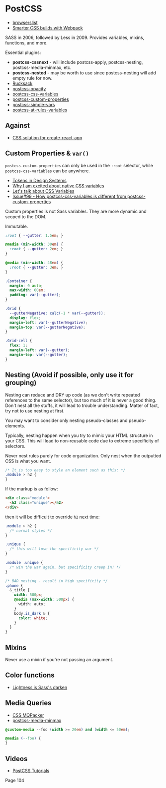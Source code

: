 # PostCSS

* [browserslist](http://browserl.ist/)
* [Smarter CSS builds with Webpack](https://www.bensmithett.com/smarter-css-builds-with-webpack/)

SASS in 2006, followed by Less in 2009. Provides variables, mixins, functions, and more.

Essential plugins:

* **postcss-cssnext** - will include postcss-apply, postcss-nesting, postcss-media-minmax, etc.
* **postcss-nested** - may be worth to use since postcss-nesting will add empty rule for now.
* [Rucksack](https://simplaio.github.io/rucksack/)
* [postcss-opacity](https://github.com/iamvdo/postcss-opacity)
* [postcss-css-variables](https://github.com/MadLittleMods/postcss-css-variables)
* [postcss-custom-properties](https://github.com/postcss/postcss-custom-properties)
* [postcss-simple-vars](https://github.com/postcss/postcss-simple-vars)
* [postcss-at-rules-variables](https://github.com/GitScrum/postcss-at-rules-variables)

## Against

* [CSS solution for create-react-app](https://github.com/facebookincubator/create-react-app/issues/130#issuecomment-246801178)

## Custom Properties & `var()`

`postcss-custom-properties` can only be used in the `:root` selector, while `postcss-css-variables` can be anywhere.

* [Tokens in Design Systems](https://medium.com/eightshapes-llc/tokens-in-design-systems-25dd82d58421#.m9zvc5sj6)
* [Why I am excited about native CSS variables](https://philipwalton.com/articles/why-im-excited-about-native-css-variables/)
* [Let's talk about CSS Variables](http://www.xanthir.com/blog/b4KT0)
* [Issue#99 - How postcss-css-variables is different from postcss-custom-properties](https://github.com/MoOx/postcss-cssnext/issues/99)

Custom properties is not Sass variables. They are more dynamic and scoped to the DOM.

Immutable.

```css
:root { --gutter: 1.5em; }

@media (min-width: 30em) {
  :root { --gutter: 2em; }
}

@media (min-width: 48em) {
  :root { --gutter: 3em; }
}

.Container {
  margin: 0 auto;
  max-width: 60em;
  padding: var(--gutter);
}

.Grid {
  --gutterNegative: calc(-1 * var(--gutter));
  display: flex;
  margin-left: var(--gutterNegative);
  margin-top: var(--gutterNegative);
}

.Grid-cell {
  flex: 1;
  margin-left: var(--gutter);
  margin-top: var(--gutter);
}
```

## Nesting (Avoid if possible, only use it for grouping)

Nesting can reduce and DRY up code (as we don't write repeated references to the same selector), but too much of it is never a good thing. Don't nest all the stuffs, it will lead to trouble understanding. Matter of fact, try not to use nesting at first.

You may want to consider only nesting pseudo-classes and pseudo-elements.

Typically, nesting happen when you try to mimic your HTML structure in your CSS. This will lead to non-reusable code due to extreme specificity of selectors.

Never nest rules purely for code organization. Only nest when the outputted CSS is what you want.

```css
/* It is too easy to style an element such as this: */
.module > h2 {
}
```

If the markup is as follow:

```html
<div class="module">
  <h2 class="unique"></h2>
</div>
```

then it will be difficult to override `h2` next time:

```css
.module > h2 {
  /* normal styles */
}

.unique {
  /* this will lose the specificity war */
}

.module .unique {
  /* win the war again, but specificity creep in! */
}
```

```css
/* BAD nesting - result in high specificity */
.phone {
  &_title {
    width: 500px;
    @media (max-width: 500px) {
      width: auto;
    }
    body.is_dark & {
      color: white;
    }
  }
}
```

## Mixins

Never use a mixin if you're not passing an argument.

## Color functions

* [Lightness is Sass's darken](https://github.com/postcss/postcss-color-function/issues/30)

## Media Queries

* [CSS MQPacker](https://github.com/hail2u/node-css-mqpacker)
* [postcss-media-minmax](https://github.com/postcss/postcss-media-minmax)

```css
@custom-media --foo (width >= 20em) and (width <= 50em);

@media (--foo) {
}
```

## Videos

* [PostCSS Tutorials](https://www.youtube.com/watch?v=fMg5HlHmGLY&index=1&list=PLLnpHn493BHFvjZzyYrQP0RTsG-Al7j9m)

Page 104